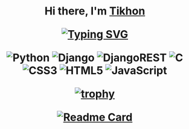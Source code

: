 <h1 align="center">Hi there, I'm <a href="#" target="_blank">Tikhon</a> 

<!-- <h3 align="center">Novice developer from Moscow 🇷🇺</h3> -->

<a href="https://git.io/typing-svg"><img src="https://readme-typing-svg.herokuapp.com?font=Fira+Code&pause=1000&center=true&vCenter=true&repeat=false&width=435&lines=Beginner+Python+developer" alt="Typing SVG" /></a>

<div style="display: inline">
<image src="https://img.shields.io/badge/python-3670A0?style=for-the-badge&logo=python&logoColor=ffdd54" alt="Python">
<image src="https://img.shields.io/badge/django-%23092E20.svg?style=for-the-badge&logo=django&logoColor=white" alt="Django">
<image src="https://img.shields.io/badge/DJANGO-REST-ff1709?style=for-the-badge&logo=django&logoColor=white&color=ff1709&labelColor=gray" alt="DjangoREST">
<image src="https://img.shields.io/badge/c-%2300599C.svg?style=for-the-badge&logo=c&logoColor=white" alt="C">
<image src="https://img.shields.io/badge/css3-%231572B6.svg?style=for-the-badge&logo=css3&logoColor=white" alt="CSS3">
<image src="https://img.shields.io/badge/html5-%23E34F26.svg?style=for-the-badge&logo=html5&logoColor=white" alt="HTML5">
<image src="https://img.shields.io/badge/javascript-%23323330.svg?style=for-the-badge&logo=javascript&logoColor=%23F7DF1E" alt="JavaScript">
</div>

[![trophy](https://github-profile-trophy.vercel.app/?username=Tixon-noxit)](https://github.com/ryo-ma/github-profile-trophy)

[![Readme Card](https://github-readme-stats.vercel.app/api/pin/?username=Tixon-noxit&repo=LockerBox)](https://github.com/anuraghazra/github-readme-stats)
